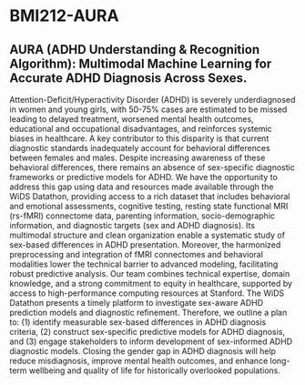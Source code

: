 # BMI212-AURA

## AURA (ADHD Understanding & Recognition Algorithm): Multimodal Machine Learning for Accurate ADHD Diagnosis Across Sexes.

Attention-Deficit/Hyperactivity Disorder (ADHD) is severely underdiagnosed in women and young girls, with
50-75% cases are estimated to be missed leading to delayed treatment, worsened mental health outcomes,
educational and occupational disadvantages, and reinforces systemic biases in healthcare. A key contributor
to this disparity is that current diagnostic standards inadequately account for behavioral differences between
females and males. Despite increasing awareness of these behavioral differences, there remains an
absence of sex-specific diagnostic frameworks or predictive models for ADHD. We have the opportunity to
address this gap using data and resources made available through the WiDS Datathon, providing access to
a rich dataset that includes behavioral and emotional assessments, cognitive testing, resting state functional
MRI (rs-fMRI) connectome data, parenting information, socio-demographic information, and diagnostic
targets (sex and ADHD diagnosis). Its multimodal structure and clean organization enable a systematic study
of sex-based differences in ADHD presentation. Moreover, the harmonized preprocessing and integration of
fMRI connectomes and behavioral modalities lower the technical barrier to advanced modeling, facilitating
robust predictive analysis. Our team combines technical expertise, domain knowledge, and a strong
commitment to equity in healthcare, supported by access to high-performance computing resources at
Stanford. The WiDS Datathon presents a timely platform to investigate sex-aware ADHD prediction models
and diagnostic refinement. Therefore, we outline a plan to: (1) identify measurable sex-based differences in
ADHD diagnosis criteria, (2) construct sex-specific predictive models for ADHD diagnosis, and (3) engage
stakeholders to inform development of sex-informed ADHD diagnostic models. Closing the gender gap in
ADHD diagnosis will help reduce misdiagnosis, improve mental health outcomes, and enhance long-term
wellbeing and quality of life for historically overlooked populations.
